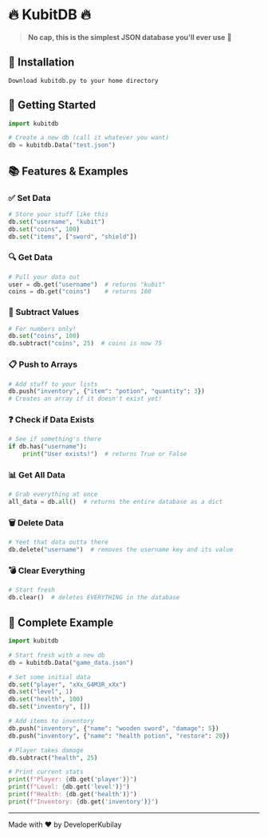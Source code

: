 # 🔥 KubitDB 🔥

> **No cap, this is the simplest JSON database you'll ever use** 💯

## 📲 Installation

```
Download kubitdb.py to your home directory
```

## 🚀 Getting Started

```python
import kubitdb

# Create a new db (call it whatever you want)
db = kubitdb.Data("test.json")
```

## 📚 Features & Examples

### ✅ Set Data

```python
# Store your stuff like this
db.set("username", "kubit")
db.set("coins", 100)
db.set("items", ["sword", "shield"])
```

### 🔍 Get Data

```python
# Pull your data out
user = db.get("username")  # returns "kubit"
coins = db.get("coins")    # returns 100
```

### 🧮 Subtract Values

```python
# For numbers only!
db.set("coins", 100)
db.subtract("coins", 25)  # coins is now 75
```

### 📋 Push to Arrays

```python
# Add stuff to your lists
db.push("inventory", {"item": "potion", "quantity": 3})
# Creates an array if it doesn't exist yet!
```

### ❓ Check if Data Exists

```python
# See if something's there
if db.has("username"):
    print("User exists!")  # returns True or False
```

### 📊 Get All Data

```python
# Grab everything at once
all_data = db.all()  # returns the entire database as a dict
```

### 🗑️ Delete Data

```python
# Yeet that data outta there
db.delete("username")  # removes the username key and its value
```

### 💣 Clear Everything

```python
# Start fresh
db.clear()  # deletes EVERYTHING in the database
```

## 🔗 Complete Example

```python
import kubitdb

# Start fresh with a new db
db = kubitdb.Data("game_data.json")

# Set some initial data
db.set("player", "xXx_G4M3R_xXx")
db.set("level", 1)
db.set("health", 100)
db.set("inventory", [])

# Add items to inventory
db.push("inventory", {"name": "wooden sword", "damage": 5})
db.push("inventory", {"name": "health potion", "restore": 20})

# Player takes damage
db.subtract("health", 25)

# Print current stats
print(f"Player: {db.get('player')}")
print(f"Level: {db.get('level')}")
print(f"Health: {db.get('health')}")
print(f"Inventory: {db.get('inventory')}")
```

---

Made with ❤️ by DeveloperKubilay
